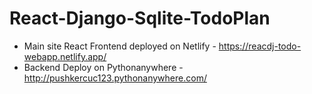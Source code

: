 # React-Django-Sqlite-TodoPlan
- Main site React Frontend deployed on Netlify - https://reacdj-todo-webapp.netlify.app/
- Backend Deploy on Pythonanywhere - http://pushkercuc123.pythonanywhere.com/
